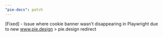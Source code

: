 ```yaml
---
"pie-docs": patch
---
```


[Fixed] - Issue where cookie banner wasn't disappearing in Playwright due to new www.pie.design > pie.design redirect
